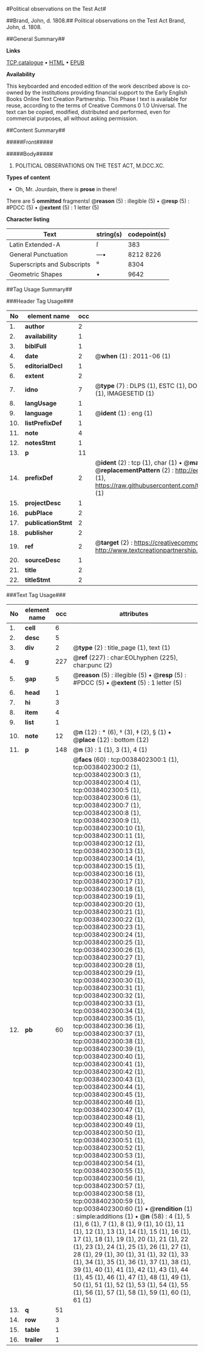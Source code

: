 #Political observations on the Test Act#

##Brand, John, d. 1808.##
Political observations on the Test Act
Brand, John, d. 1808.

##General Summary##

**Links**

[TCP catalogue](http://www.ota.ox.ac.uk/tcp/)  • 
[HTML](http://tei.it.ox.ac.uk/tcp/Texts-HTML/free/004/004799732.html)  • 
[EPUB](http://tei.it.ox.ac.uk/tcp/Texts-EPUB/free/004/004799732.epub)

**Availability**

This keyboarded and encoded edition of the
	       work described above is co-owned by the institutions
	       providing financial support to the Early English Books
	       Online Text Creation Partnership. This Phase I text is
	       available for reuse, according to the terms of Creative
	       Commons 0 1.0 Universal. The text can be copied,
	       modified, distributed and performed, even for
	       commercial purposes, all without asking permission.


##Content Summary##

#####Front#####

#####Body#####

1. POLITICAL OBSERVATIONS ON THE TEST ACT, M.DCC.XC.

**Types of content**

  * Oh, Mr. Jourdain, there is **prose** in there!

There are 5 **ommitted** fragments! 
 @__reason__ (5) : illegible (5)  •  @__resp__ (5) : #PDCC (5)  •  @__extent__ (5) : 1 letter (5)

**Character listing**


|Text|string(s)|codepoint(s)|
|---|---|---|
|Latin Extended-A|ſ|383|
|General Punctuation|—•|8212 8226|
|Superscripts             and Subscripts|⁰|8304|
|Geometric Shapes|▪|9642|

##Tag Usage Summary##

###Header Tag Usage###

|No|element name|occ|attributes|
|---|---|---|---|
|1.|__author__|2||
|2.|__availability__|1||
|3.|__biblFull__|1||
|4.|__date__|2| @__when__ (1) : 2011-06 (1)|
|5.|__editorialDecl__|1||
|6.|__extent__|2||
|7.|__idno__|7| @__type__ (7) : DLPS (1), ESTC (1), DOCNO (1), TCP (1), GALEDOCNO (1), CONTENTSET (1), IMAGESETID (1)|
|8.|__langUsage__|1||
|9.|__language__|1| @__ident__ (1) : eng (1)|
|10.|__listPrefixDef__|1||
|11.|__note__|4||
|12.|__notesStmt__|1||
|13.|__p__|11||
|14.|__prefixDef__|2| @__ident__ (2) : tcp (1), char (1)  •  @__matchPattern__ (2) : ([0-9\-]+):([0-9IVX]+) (1), (.+) (1)  •  @__replacementPattern__ (2) : http://eebo.chadwyck.com/downloadtiff?vid=$1&page=$2 (1), https://raw.githubusercontent.com/textcreationpartnership/Texts/master/tcpchars.xml#$1 (1)|
|15.|__projectDesc__|1||
|16.|__pubPlace__|2||
|17.|__publicationStmt__|2||
|18.|__publisher__|2||
|19.|__ref__|2| @__target__ (2) : https://creativecommons.org/publicdomain/zero/1.0/ (1), http://www.textcreationpartnership.org/docs/. (1)|
|20.|__sourceDesc__|1||
|21.|__title__|2||
|22.|__titleStmt__|2||


###Text Tag Usage###

|No|element name|occ|attributes|
|---|---|---|---|
|1.|__cell__|6||
|2.|__desc__|5||
|3.|__div__|2| @__type__ (2) : title_page (1), text (1)|
|4.|__g__|227| @__ref__ (227) : char:EOLhyphen (225), char:punc (2)|
|5.|__gap__|5| @__reason__ (5) : illegible (5)  •  @__resp__ (5) : #PDCC (5)  •  @__extent__ (5) : 1 letter (5)|
|6.|__head__|1||
|7.|__hi__|3||
|8.|__item__|4||
|9.|__list__|1||
|10.|__note__|12| @__n__ (12) : * (6), † (3), ‡ (2), § (1)  •  @__place__ (12) : bottom (12)|
|11.|__p__|148| @__n__ (3) : 1 (1), 3 (1), 4 (1)|
|12.|__pb__|60| @__facs__ (60) : tcp:0038402300:1 (1), tcp:0038402300:2 (1), tcp:0038402300:3 (1), tcp:0038402300:4 (1), tcp:0038402300:5 (1), tcp:0038402300:6 (1), tcp:0038402300:7 (1), tcp:0038402300:8 (1), tcp:0038402300:9 (1), tcp:0038402300:10 (1), tcp:0038402300:11 (1), tcp:0038402300:12 (1), tcp:0038402300:13 (1), tcp:0038402300:14 (1), tcp:0038402300:15 (1), tcp:0038402300:16 (1), tcp:0038402300:17 (1), tcp:0038402300:18 (1), tcp:0038402300:19 (1), tcp:0038402300:20 (1), tcp:0038402300:21 (1), tcp:0038402300:22 (1), tcp:0038402300:23 (1), tcp:0038402300:24 (1), tcp:0038402300:25 (1), tcp:0038402300:26 (1), tcp:0038402300:27 (1), tcp:0038402300:28 (1), tcp:0038402300:29 (1), tcp:0038402300:30 (1), tcp:0038402300:31 (1), tcp:0038402300:32 (1), tcp:0038402300:33 (1), tcp:0038402300:34 (1), tcp:0038402300:35 (1), tcp:0038402300:36 (1), tcp:0038402300:37 (1), tcp:0038402300:38 (1), tcp:0038402300:39 (1), tcp:0038402300:40 (1), tcp:0038402300:41 (1), tcp:0038402300:42 (1), tcp:0038402300:43 (1), tcp:0038402300:44 (1), tcp:0038402300:45 (1), tcp:0038402300:46 (1), tcp:0038402300:47 (1), tcp:0038402300:48 (1), tcp:0038402300:49 (1), tcp:0038402300:50 (1), tcp:0038402300:51 (1), tcp:0038402300:52 (1), tcp:0038402300:53 (1), tcp:0038402300:54 (1), tcp:0038402300:55 (1), tcp:0038402300:56 (1), tcp:0038402300:57 (1), tcp:0038402300:58 (1), tcp:0038402300:59 (1), tcp:0038402300:60 (1)  •  @__rendition__ (1) : simple:additions (1)  •  @__n__ (58) : 4 (1), 5 (1), 6 (1), 7 (1), 8 (1), 9 (1), 10 (1), 11 (1), 12 (1), 13 (1), 14 (1), 15 (1), 16 (1), 17 (1), 18 (1), 19 (1), 20 (1), 21 (1), 22 (1), 23 (1), 24 (1), 25 (1), 26 (1), 27 (1), 28 (1), 29 (1), 30 (1), 31 (1), 32 (1), 33 (1), 34 (1), 35 (1), 36 (1), 37 (1), 38 (1), 39 (1), 40 (1), 41 (1), 42 (1), 43 (1), 44 (1), 45 (1), 46 (1), 47 (1), 48 (1), 49 (1), 50 (1), 51 (1), 52 (1), 53 (1), 54 (1), 55 (1), 56 (1), 57 (1), 58 (1), 59 (1), 60 (1), 61 (1)|
|13.|__q__|51||
|14.|__row__|3||
|15.|__table__|1||
|16.|__trailer__|1||
